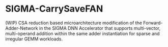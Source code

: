 # SIGMA-CarrySaveFAN
(WIP) CSA reduction based microarchitecture modification of the Forward-Adder-Network in the SIGMA DNN Accelerator that supports multi-vector, multi-operand addition within the same adder instantiation for sparse and irregular GEMM workloads.
